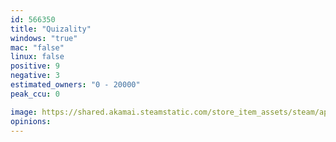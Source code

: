 ```yaml
---
id: 566350
title: "Quizality"
windows: "true"
mac: "false"
linux: false
positive: 9
negative: 3
estimated_owners: "0 - 20000"
peak_ccu: 0

image: https://shared.akamai.steamstatic.com/store_item_assets/steam/apps/566350/header.jpg?t=1489482242
opinions:
---
```

